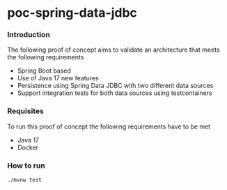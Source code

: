 # poc-spring-data-jdbc

### Introduction
The following proof of concept aims to validate an architecture that meets the following requirements

* Spring Boot based
* Use of Java 17 new features
* Persistence using Spring Data JDBC with two different data sources
* Support integration tests for both data sources using testcontainers

### Requisites
To run this proof of concept the following requirements have to be met

* Java 17
* Docker

### How to run

```shell
./mvnw test
```
